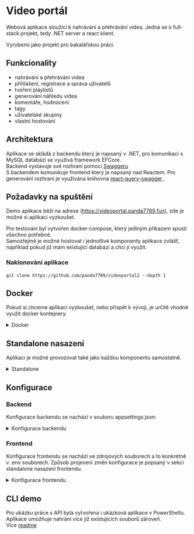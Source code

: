 # Video portál

Webová aplikace sloužící k nahrávání a přehrávání videa.
Jedná se o full-stack projekt, tedy .NET server a react klient.

Vyrobeno jako projekt pro bakalářskou práci.

## Funkcionality

- nahrávání a přehrávání videa
- přihlášení, registrace a správa uživatelů
- tvoření playlistů
- generování náhledu videa
- komentáře, hodnocení
- tagy
- uživatelské skupiny
- vlastní hostování

## Architektura

Aplikace se skládá z backendu který je napsaný v .NET, pro komunikaci s MySQL databází se využívá framework EFCore.\
Backend vystavuje své rozhraní pomocí [Swaggeru](https://videoportal.panda7789.fun/api/swagger)\
S backendem komunikuje frontend který je napsaný nad Reactem.
Pro generování rozhraní je využívána knihovna [react-query-swagger
](https://github.com/shaddix/react-query-swagger).

## Požadavky na spuštění

Demo aplikace běží na adrese (https://videoportal.panda7789.fun), zde je možné si aplikaci vyzkoušet.

Pro testování byl vytvořen docker-compose, který jediným příkazem spustí všechno potřebné. \
Samozřejmě je možné hostovat i jednotlivé komponenty aplikace zvlášť, například pokud již mám existující databázi a chci ji využít.

### Naklonování aplikace

```
git clone https://github.com/panda7789/videoportal2 --depth 1
```

## Docker

Pokud si chceme aplikaci vyzkoušet, nebo přispět k vývoji, je určitě vhodné využít docker kontejnery.

<details>
  <summary>Docker</summary>
Pokud již máte docker nainstalovaný, můžete rovnou přeskočit na další sekci.

<details>
  <summary>Instalace dockeru</summary>

### Windows

<details>
  <summary>Instalace dockeru na windows</summary>
Docker nainstalujeme dle návodu (https://docs.docker.com/desktop/install/windows-install/). Já zvolil verzi Docker for Windows, která obsahuje jak potřebný Docker tak Docker compose, avšak tyto aplikace je možné nainstalovat i samostatně.
</details>

### Ubuntu server

<details>
  <summary>Poznámka pro virtuální ubuntu server</summary>
Při zvolení image ubuntu server, je nejprve potřeba nainstalovat docker.
Jelikož přes virtualbox nejde pohodlně vkládat příkazy ze schránky do gui-less prostředí, využíval jsem pro připojení SSH.
SSH server již ve výchozím stavu běží, je tedy potřeba přidat pouze přesměrování.
Nastavení (VM) -> Síť -> Pokročilé -> Předávání portů -> Zde založit záznam dle obrázku.
![Alt text](./readmeImages/image.png)
Poté je možné se do VM připojit přes jakéhokoliv SSH klienta (putty, kitty) pod adresou localhost:2222.

Kromě tohoto SSH portu je potřeba ještě přidat další porty (10003 - frontend, 10004 - backend, 10005 - fileserver) pro funkčnost aplikace.
![Alt text](./readmeImages/image2.png)

</details>
<details>
  <summary>Podrobná instalace Dockeru</summary>
Postupoval jsem dle oficiální dokumentace.

1. přidání docker repozitáře

```
sudo apt-get update
sudo apt-get install ca-certificates curl gnupg

sudo install -m 0755 -d /etc/apt/keyrings
 curl -fsSL https://download.docker.com/linux/ubuntu/gpg | sudo gpg --dearmor -o /etc/apt/keyrings/docker.gpg

 sudo chmod a+r /etc/apt/keyrings/docker.gpg
 echo \
  "deb [arch="$(dpkg --print-architecture)" signed-by=/etc/apt/keyrings/docker.gpg] https://download.docker.com/linux/ubuntu \
  "$(. /etc/os-release && echo "$VERSION_CODENAME")" stable" | \
  sudo tee /etc/apt/sources.list.d/docker.list > /dev/null
```

2. stažení informací o novém repozitáři

```
sudo apt-get update
```

3. samotná instalace Dockeru

```
 sudo apt-get install docker-ce docker-ce-cli containerd.io docker-buildx-plugin docker-compose-plugin
```

</details>
</details>

### Spuštění bez dat

Pokud chcete spustit docker stack bez dat je možné využít následující postup.

<details>
  <summary>Spuštění bez dat</summary>
Pro jednoduché spuštění je vytvořen ve složce _docker_ soubor _docker-compose.yml_.
V PowerShellu otevřeme zmíněnou složku /docker a spustíme příkaz:

```powershell
docker compose --file docker-compose.yml up --build
```

Tento příkaz vytvoří a spustí následující kontejnery:

- frontend
  - kontejner vytvoří webový server nad zkompilovanou veřejnou částí aplikace
  - definice image - /frontend/Dockerfile
  - vystavený port 10003, vnitřní 80
- api
  - kontejner vytváří serverovou část aplikace
  - definice image - /backend/Backend/Dockerfile
  - vystavený port 10004, vnitřní 5199
  - namapuje složku pro nahrávání souborů
- db
  - databáze slouží pro uložení dat
  - oficiální image mysql
  - vystavený port 3306
  - data ukládá do adresáře /docker/db/data
  - přihlašovací údaje je možné dohledat v definici
- file-server
  - kontejner zpřístupní obsah složky na http rozhraní
  - definice image - /docker/fileserver/dockerfile
  - vystavený port 10005, vnitřní 3000
  - data ukládá do adresáře /docker/fileserver/data
- wait-for-db
  - kontejner čeká až bude připravena databáze a až poté spouští další části aplikace

Po spuštění běží aplikace na adrese

> <http://localhost:10003>

Ve výchozím stavu se vytvoří administrátorský účet:

> uživatelské jméno: admin@admin.cz\
> heslo: 123

</details>

### Spuštění DEV prostředí

Pokud chcete mít aplikaci spuštěnou přes vývojové prostředí, může se hodit kontejner, který zajistí jen databázi a fileserver.

<details>
  <summary>Spuštění dev prostředí</summary>
Kromě již zmíněných docker compose souborů existuje ještě _docker-compose-dev.yml_, který složí primárně pro vývoj.

Kontejnery je možné spustit příkazem:

```
docker compose --file docker-compose-dev.yml up --build
```

Po spuštění je vytvořena databáze, backendový server a fileserver.
Bohužel se mi nepodařilo přidat i vývojový kontejner pro frontendovou část aplikace. Tu si je tedy nutné spustit bokem.

Nejprve je potřeba otevřít projekt _/frontend_ ve VS Code (případně jiném editoru). \
Nainstalovat npm balíčky přes příkaz

```
npm i
```

a poté spustit frontend lokálně přes příkaz

```
npm run start
```

Po spuštění příkazu se spustí vite server, který aplikaci zkompiluje a spustí.\
Poté stačí upravit jakýkoliv soubor v projektu, nástroj vite změnu zdetekuje a potřebné části aplikace překompiluje. V otevřeném prohlížeči se tak provedené změny projeví automaticky, případně po manuálním obnovení stránky.

</details>
</details>

## Standalone nasazení

Aplikaci je možné provozovat také jako každou komponentu samostatně.

<details>
  <summary>Standalone</summary>

### Backend

Pro backend budete potřebovat zkompilovanou verzi aplikace. Poslední taková se nachází [zde](https://github.com/panda7789/videoportal2/releases), případně jako příloha k textu BP.
Tyto soubory je poté nutné nasadit na webový server umožňující provozovat ASP.NET aplikaci. Například IIS na Windows Server, nebo Nginx na Linux. Případně lze aplikaci nasadit do cloudu, který ASP.NET podporuje, třeba Azure. Zde budu uvádět detailně příklad nasazení aplikace na Windows Server.

#### Databáze

Aplikace ke svému běhu potřebuje MySQL databázi.
Tu je možné nainstalovat pomocí MySQL instalátoru [zde](https://dev.mysql.com/downloads/installer/).

V instalátoru vybrat volbu Server only, která pro hostování databáze dostačuje.
Poté proklikat instalátor a nakonfigurovat ve volbě Config Type - Server Computer, případně upravit porty. Poté je potřeba vyplnit root heslo, vyplnit údaje pro Windows službu a konfiguraci potvrdit.

Databázovou strukturu si vytváří backend sám při prvním spuštění.

#### IIS

Pro instalaci lze postupovat dle návodu https://learn.microsoft.com/en-us/aspnet/core/tutorials/publish-to-iis, avšak základní kroky zde shrnu.

Nejprve je potřeba přidat serverovou roli "Web Server (IIS)", přes Server Manager.
Poté je potřeba nainstalovat "ASP.NET Hosting Bundle", který lze stáhnout z adresy https://dotnet.microsoft.com/en-us/download/dotnet/6.0, v sekci ASP.NET Core Runtime, v tabulce a řádku Windows odkaz s názvem "Hosting Bundle". Je důležité stáhnout verzi pro .NET 6, jelikož pro tuhle verzi je aplikace napsaná a zkompilovaná jako framework-dependent, kdyby byla zkompilovaná s příznakem self-contained, obsahovala by již všechny potřebné dll.
Po nainstalování je potřeba překopírovat zkompilovanou verzi aplikace do některé lokální složky na serveru.

V IIS je nutné pro aplikaci vytvořit vlastní aplikační pool, jelikož pro aplikace v .NET není možné používat společný pool pro více aplikací, tak jak tomu je například u .NET Framework aplikací.

Poté je potřeba vytvořit novou Site, kde se vybere vytvořený pool a určí cesta do složky se zkompilovanou aplikací.
Po vytvoření site, může být potřeba aplikační pool případně i site spustit tlačítkem Start.

Před spuštěním si zkontrolujte správné nastavení connection stringu do databáze a venkovní URL na souborový server v konfiguračním souboru appsettings.json, umístěný ve složce s aplikací.

První spuštění může trvat delší dobu, jelikož se aplikují databázové migrace, které vytváří potřebné struktury. Z tohoto důvodu je v souboru web.config prodloužen timeout startu aplikace z 2 na 10 minut. V případě, že je aplikace při aplikování databázových migrací zastavena, může dojít k tomu, že některá migrace doběhla jen částečně. Jelikož EF Core neumí spouštět migrace v transakcích, které by šly v případě chyby odrolovat, je nutné databázi smazat a začít znovu, případně dle povahy chyby opravit databázovou strukturu.

V případě problémů lze v Event Viewer ve složce Windows Logs položce Application nalézt chybové hlášky. Případně v souboru web.config lze zapnout podrobné logování proměnnou stdoutLogEnabled na true. Poté bude veškerá komunikace dostupná ve složce logs.

Pokud vše proběhlo správně, lze na adrese serveru a cestě /api/swagger/index.html, nalézt dokumentaci k rozhraní a možnost si API vyzkoušet.

Při nestandardních portech může být ještě potřeba přidat pravidlo s daným portem do firewallu, přes aplikaci "Windows Defender Firewall with Advanced Security".

#### Kompilace

Pokud chcete provádět změny, můžete si otevřít /backend/Backend.sln například ve Visual Studio 2022.
Provést dané úpravy a aplikaci zkompilovat v release konfiguraci.
Pokud byla úprava v rámci zdrojového kódu, bude stačit na server nahrát soubor Backend.dll.

Pokud se jedná o úpravu většího charakteru (například přidání další knihovny), bude nutné aplikaci zkompilovat volbou publish, která obsahuje všechny potřebné soubory k nasazení. Touto volbou publish je vydáván i zip s releasem aplikace na GitHub.

### Frontend

Pro nasazení frontendu budete také potřebovat zkompilovanou verzi aplikace.
Můžete použít již zkompilovanou verzi [zde](https://github.com/panda7789/videoportal2/releases) (případně ji najdete jako přílohu k textu BP). Složku stačí zkopírovat na jakýkoliv webový server, já opět využiji IIS na Windows Serveru. Případně lze využít i další webové servery jako Apache nebo Nginx, jelikož se jedná opravdu jen o HTML a JS soubory, které nepotřebují žádný další runtime.

#### IIS

Zkompilované soubory si překopírujeme do lokální složky na serveru.
V IIS opět v Sites vytvoříme novou site, kde vyplníme název, cestu k adresáři a port.
Pro frontend doporučuji port 443 případně 80, jelikož se tyto porty nemusí v rámci url uvádět.

Pokud byl vybrán nestandardní port, je opět nutné přidat pravidlo do firewallu, viz sekce backend.

Dále je potřeba nastavit redirect pravidlo. Nejprve je potřeba nainstalovat Rewrite modul z [URL](https://www.iis.net/downloads/microsoft/url-rewrite). Po nainstalování a restartování IIS lze v konfiguraci frontend site nalézt volbu URL Rewrite.
Zde by již mělo jedno pravidlo být z instalace, případně pokud není je potřeba zkopírovat soubor web.config z release verze frontendu. Pravidlo zajistí, že veškeré dotazy na frontend, které nejsou dotaz na soubor nebo složku, budou vždy směrovat na index.html který si s nimi poradí. Pokud nebude používán IIS, je potřeba hledat na internetu výraz "React-router and [váš server] rewrite".

Frontendová aplikace potřebuje pouze konfiguraci url na API rozhraní. Tuhle konfiguraci je možné změnit přímo v souboru **index.html**, v body při zavádění globální proměnné **import_meta_env**, kde se jedná o položku **API_URL**. Takto změnit index.html je nejjednodušší varianta konfigurace.

Pokud by konfigurace do budoucna bylo více a nastavení by již bylo nepřehledné, je možné využít npm balíček import-meta-env, který po spuštění příkazu:

```
npx import-meta-env -x .env -p index.html
```

upraví index.html dle daného .env souboru. Příklad .env souboru lze najít ve zdrojových kódech. Tento způsob však již vyžaduje na server nainstalovaný Node.js.

#### Kompilace

Pokud je potřeba v aplikaci udělat nějaké změny, bude nutné aplikaci znovu zkompilovat.

Nejprve je potřeba mít nainstalovaný Node.js a nainstalovat _pnpm_ a potřebné npm balíčky příkazem:

```
npm i -g pnpm
pnpm i
```

Poté je možné spustit samotnou kompilaci:

```
pnpm run buildIgnoreErrors
```

Výsledné soubory aplikace najdete ve složce **/frontend/dist**, odkud ji můžete zkopírovat na webový server.

##### Přegenerování dle API

Pokud by došlo k změně na API rozhraní, je nutné přegenerovat komunikační rozhraní frontendu.
K tomuto je připraven npm skript apiGenerate a fixErrors, které lze spustit:

```
npm run apiGenerate && npm run fixErrors
```

Pro generování se využívá swagger rozhraní, je tedy potřeba mít spuštěný backendový server. Výchozí adresa Swaggeru pro generování je https://localhost:7287/api (adresa pokud je spuštěn backend přes Visual Studio), tu však lze změnit v package.json v definici npm skriptu. Bez správně nastavené adresy na swagger nebude generování fungovat.

### Souborový server

Jak již bylo zmíněno, pravděpodobně v reálném nasazení bude použit jiný souborový server, avšak zde uvedu příklad nastavení souborového server jako vypublikované složky.

Využiji opět příklad IIS serveru, kde stačí v Sites vytvořit novou site pro souborový server, kde souborová cesta bude přímo adresář storage vytvořený v rámci backendové aplikace, případně odlišný, který je nastavený dle konfigurace FSBasePath v appsettings.
Port je opět možné zvolit jakýkoliv.

Dále na site není potřeba nic nastavovat, jen zkontrolovat, že v rámci backend konfigurace appsettings, je adresa a port správný.

</details>

## Konfigurace

### Backend

Konfigurace backendu se nachází v souboru appsettings.json:

<details>
  <summary>Konfigurace backendu</summary>

```json
{
  "AllowedHosts": "*", // omezení kdo může api volat
  "ConnectionStrings": {
    "DefaultConnection": "server=db;user=xxx;database=video_portal;port=3306;password=xxx" // connection string k mysql databázi
  },
  "FSBasePath": "/app/storage", // cesta do složky, kam se mají ukládat videa a obrázky (bude nahrazeno voláním na reálný fileserver)
  "FSUrl": "https://fs.panda7789.fun", // veřejná url adresa k fileserveru
  "MailSettings": {
    // nastavení emailového serveru přes který se posílají změny hesla
    "Server": "smtp.seznam.cz",
    "Port": 587,
    "SenderName": "Info VideoPortál",
    "SenderEmail": "xxx",
    "UserName": "xxx",
    "Password": "xxx",
    "AppUrl": "https://videoportal.panda7789.fun"
  },
  "ApiPrefix": "api" // pro přístup k swaggeru, pokud máte backend vystavený pod dalším adresářem
}
```

</details>

### Frontend

Konfigurace frontendu se nachází ve zdrojových souborech a to konkrétně v .env souborech. Způsob projevení změn konfigurace je popsaný v sekci standalone nasazení frontendu.

<details>
  <summary>Konfigurace frontendu</summary>

```
ESLINT_NO_DEV_ERRORS=true
API_URL=https://localhost:7287 -- url adresa backendu přístupná z internetu
```

</details>

## CLI demo

Pro ukázku práce s API byla vytvořena i ukázková aplikace v PowerShellu.\
Aplikace umožňuje nahrání více již existujících souborů zároveň.\
Více [readme](/example_client/readme.md)
